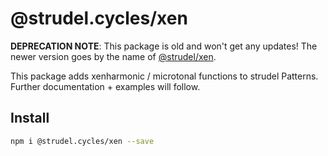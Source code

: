 # @strudel.cycles/xen

**DEPRECATION NOTE**: This package is old and won't get any updates! The newer version goes by the name of [@strudel/xen](https://www.npmjs.com/package/@strudel/xen).

This package adds xenharmonic / microtonal functions to strudel Patterns. Further documentation + examples will follow.

## Install

```sh
npm i @strudel.cycles/xen --save
```

